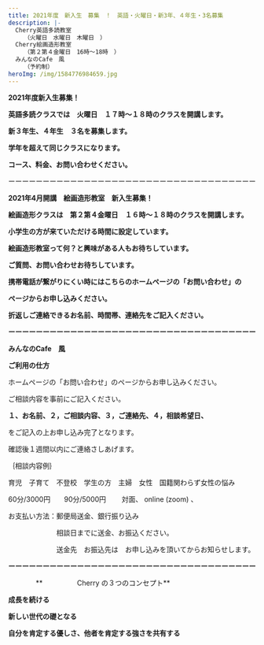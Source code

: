 ```yaml
---
title: 2021年度　新入生　募集　！　英語・火曜日・新3年、４年生・3名募集　
description: |-
  Cherry英語多読教室　　
  　　（火曜日　水曜日　木曜日　）
  Cherry絵画造形教室
  　　（第２第４金曜日　16時～18時　）
  みんなのCafe　風
  　　（予約制）
heroImg: /img/1584776984659.jpg
---
```

**2021年度新入生募集！**

**英語多読クラスでは　火曜日　１７時～１８時のクラスを開講します。**

**新３年生、４年生　３名を募集します。**

**学年を超えて同じクラスになります。**

**コース、料金、お問い合わせください。**

ーーーーーーーーーーーーーーーーーーーーーーーーーーーーーーーーーーーー

**2021年4月開講　絵画造形教室　新入生募集！**

**絵画造形クラスは　第２第４金曜日　１６時～１８時のクラスを開講します。**

**小学生の方が来ていただける時間に設定しています。**

**絵画造形教室って何？と興味がある人もお待ちしています。**

**ご質問、お問い合わせお待ちしています。**

**携帯電話が繋がりにくい時にはこちらのホームページの「お問い合わせ」の**

**ページからお申し込みください。**

**折返しご連絡できるお名前、時間帯、連絡先をご記入ください。**

**ーーーーーーーーーーーーーーーーーーーーーーーーーーーーーーーーーーーー**

**みんなのCafe　風**

**ご利用の仕方**

ホームページの「お問い合わせ」のページからお申し込みください。

ご相談内容を事前にご記入ください。

**１、お名前、２，ご相談内容、３，ご連絡先、４，相談希望日、**

をご記入の上お申し込み完了となります。

確認後１週間以内にご連絡さしあげます。

｛相談内容例｝

育児　子育て　不登校　学生の方　主婦　女性　国籍関わらず女性の悩み

60分/3000円　　90分/5000円　　      対面、  online (zoom) 、

お支払い方法：郵便局送金、銀行振り込み

　　　　　　　相談日までに送金、お振込ください。

　　　　　　　送金先　お振込先は　お申し込みを頂いてからお知らせします。

**ーーーーーーーーーーーーーーーーーーーーーーーーーーーーーーーーーーーー**

　　　　**　　　　　Cherry の３つのコンセプト**　

**成長を続ける**

**新しい世代の礎となる**

**自分を肯定する優しさ、他者を肯定する強さを共有する**